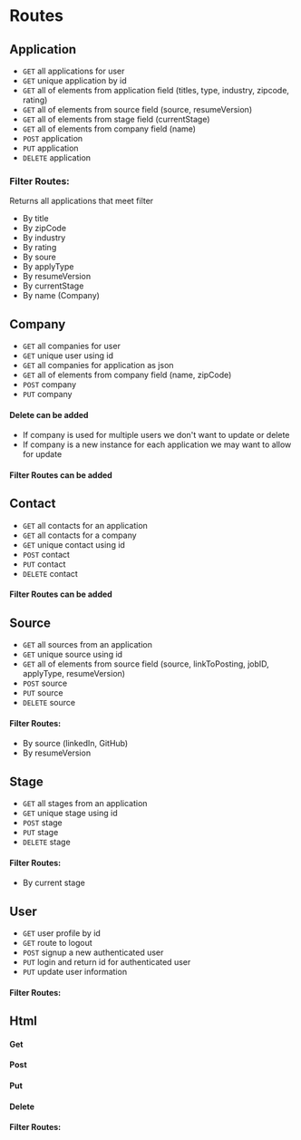 # Routes

## Application

- ```GET``` all applications for user
- ```GET``` unique application by id
- ```GET``` all of elements from application field (titles, type, industry, zipcode, rating)
- ```GET``` all of elements from source field (source, resumeVersion)
- ```GET``` all of elements from stage field (currentStage)
- ```GET``` all of elements from company field (name)
- ```POST``` application
- ```PUT``` application
- ``` DELETE ``` application

### Filter Routes:
Returns all applications that meet filter 
- By title
- By zipCode
- By industry
- By rating
- By soure
- By applyType
- By resumeVersion
- By currentStage
- By name (Company)

## Company
- ```GET``` all companies for user
- ```GET``` unique user using id
- ```GET``` all companies for application as json
- ```GET``` all of elements from company field (name, zipCode)
- ```POST``` company
- ```PUT``` company


#### Delete can be added
- If company is used for multiple users we don't want to update or delete
- If company is a new instance for each application we may want to allow for update

#### Filter Routes can be added

## Contact
- ```GET``` all contacts for an application
- ```GET``` all contacts for a company
- ```GET``` unique contact using id
- ```POST``` contact
- ```PUT``` contact
- ```DELETE``` contact
#### Filter Routes can be added

## Source

- ```GET``` all sources from an application
- ```GET``` unique source using id
- ```GET``` all of elements from source field (source, linkToPosting, jobID, applyType, resumeVersion)
- ```POST``` source
- ```PUT``` source
- ```DELETE``` source
#### Filter Routes:
- By source (linkedIn, GitHub)
- By resumeVersion

## Stage

- ```GET``` all stages from an application
- ```GET``` unique stage using id
- ```POST``` stage
- ```PUT``` stage
- ```DELETE``` stage
#### Filter Routes:
- By current stage

## User

- ```GET``` user profile by id
- ```GET``` route to logout
- ```POST``` signup a new authenticated user
- ```PUT``` login and return id for authenticated user
- ```PUT``` update user information
#### Filter Routes:

## Html

#### Get
#### Post
#### Put
#### Delete
#### Filter Routes:
